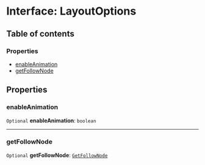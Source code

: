 # Interface: LayoutOptions

## Table of contents

### Properties

* [enableAnimation](/auto-docs/free-auto-layout-plugin/interfaces/LayoutOptions.md#enableanimation)
* [getFollowNode](/auto-docs/free-auto-layout-plugin/interfaces/LayoutOptions.md#getfollownode)

## Properties

### enableAnimation

`Optional` **enableAnimation**: `boolean`

***

### getFollowNode

`Optional` **getFollowNode**: [`GetFollowNode`](/auto-docs/free-auto-layout-plugin/types/GetFollowNode.md)
